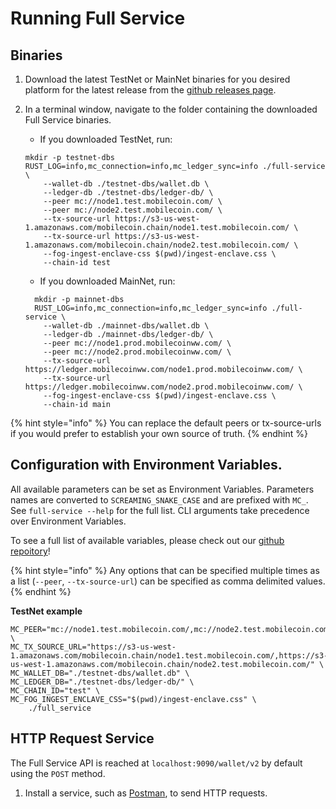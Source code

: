 # Running Full Service

## Binaries

1. Download the latest TestNet or MainNet binaries for you desired platform for the latest release from the [github releases page](https://github.com/mobilecoinofficial/full-service/releases).
2.  In a terminal window, navigate to the folder containing the downloaded Full Service binaries.

    * If you downloaded TestNet, run:

    ```
    mkdir -p testnet-dbs
    RUST_LOG=info,mc_connection=info,mc_ledger_sync=info ./full-service \
        --wallet-db ./testnet-dbs/wallet.db \
        --ledger-db ./testnet-dbs/ledger-db/ \
        --peer mc://node1.test.mobilecoin.com/ \
        --peer mc://node2.test.mobilecoin.com/ \
        --tx-source-url https://s3-us-west-1.amazonaws.com/mobilecoin.chain/node1.test.mobilecoin.com/ \
        --tx-source-url https://s3-us-west-1.amazonaws.com/mobilecoin.chain/node2.test.mobilecoin.com/ \
        --fog-ingest-enclave-css $(pwd)/ingest-enclave.css \
        --chain-id test
    ```

    * If you downloaded MainNet, run:

    ```
      mkdir -p mainnet-dbs
      RUST_LOG=info,mc_connection=info,mc_ledger_sync=info ./full-service \
        --wallet-db ./mainnet-dbs/wallet.db \
        --ledger-db ./mainnet-dbs/ledger-db/ \
        --peer mc://node1.prod.mobilecoinww.com/ \
        --peer mc://node2.prod.mobilecoinww.com/ \
        --tx-source-url https://ledger.mobilecoinww.com/node1.prod.mobilecoinww.com/ \
        --tx-source-url https://ledger.mobilecoinww.com/node2.prod.mobilecoinww.com/ \
        --fog-ingest-enclave-css $(pwd)/ingest-enclave.css \
        --chain-id main
    ```

{% hint style="info" %}
You can replace the default peers or tx-source-urls if you would prefer to establish your own source of truth.
{% endhint %}

## Configuration with Environment Variables.

All available parameters can be set as Environment Variables. Parameters names are converted to `SCREAMING_SNAKE_CASE` and are prefixed with `MC_`. See `full-service --help` for the full list. CLI arguments take precedence over Environment Variables.

To see a full list of available variables, please check out our [github repoitory](https://github.com/mobilecoinofficial/full-service#parameters)!

{% hint style="info" %}
Any options that can be specified multiple times as a list (`--peer`, `--tx-source-url`) can be specified as comma delimited values.
{% endhint %}

**TestNet example**

```
MC_PEER="mc://node1.test.mobilecoin.com/,mc://node2.test.mobilecoin.com/" \
MC_TX_SOURCE_URL="https://s3-us-west-1.amazonaws.com/mobilecoin.chain/node1.test.mobilecoin.com/,https://s3-us-west-1.amazonaws.com/mobilecoin.chain/node2.test.mobilecoin.com/" \
MC_WALLET_DB="./testnet-dbs/wallet.db" \
MC_LEDGER_DB="./testnet-dbs/ledger-db/" \
MC_CHAIN_ID="test" \
MC_FOG_INGEST_ENCLAVE_CSS="$(pwd)/ingest-enclave.css" \
    ./full_service
```

## **HTTP Request Service**

The Full Service API is reached at `localhost:9090/wallet/v2` by default using the `POST` method.

1. Install a service, such as [Postman](https://www.postman.com/), to send HTTP requests.

